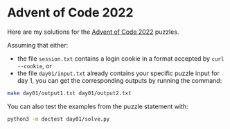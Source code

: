 # Advent of Code 2022

Here are my solutions for the [Advent of Code 2022] puzzles.

Assuming that either:
* the file `session.txt` contains a login cookie in a format accepted
  by `curl --cookie`, or
* the file `day01/input.txt` already contains your specific puzzle
  input for day 1,
you can get the corresponding outputs by running the command:
```sh
make day01/output1.txt day01/output2.txt
```

You can also test the examples from the puzzle statement with:
```sh
python3 -m doctest day01/solve.py
```

[Advent of Code 2022]: <https://adventofcode.com/2022>
